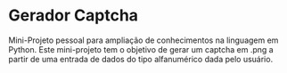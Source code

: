 # Gerador Captcha

Mini-Projeto pessoal para ampliação de conhecimentos na linguagem em Python. Este mini-projeto tem o objetivo de gerar um captcha em .png a partir de uma entrada de dados do tipo alfanumérico dada pelo usuário.
